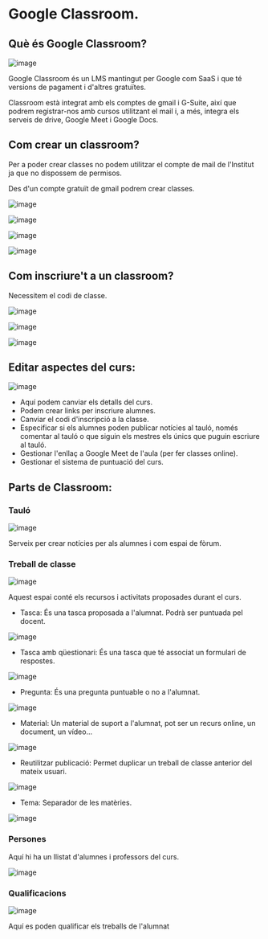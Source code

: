 # Google Classroom.

## Què és Google Classroom?

![image](https://github.com/XaSaFa/MP08-23-24/assets/110727546/7be8c2ec-db24-41e5-88b9-8b0b17549334)

Google Classroom és un LMS mantingut per Google com SaaS i que té versions de pagament i d'altres gratuïtes.

Classroom està integrat amb els comptes de gmail i G-Suite, així que podrem registrar-nos amb cursos utilitzant el mail i, a més, integra els serveis de drive, Google Meet i Google Docs.

## Com crear un classroom?

Per a poder crear classes no podem utilitzar el compte de mail de l'Institut ja que no dispossem de permisos.

Des d'un compte gratuït de gmail podrem crear classes.

![image](https://github.com/XaSaFa/MP08-23-24/assets/110727546/e4e3c5d1-2cef-4ea0-bdc4-0be8cd842be2)

![image](https://github.com/XaSaFa/MP08-23-24/assets/110727546/94ea15eb-f9a0-4d92-b7d2-321ff17f73be)

![image](https://github.com/XaSaFa/MP08-23-24/assets/110727546/6a693094-c394-4cd2-9b91-f7c5ab67ce6c)

![image](https://github.com/XaSaFa/MP08-23-24/assets/110727546/9ad6ecaf-9ead-4449-98af-873610c7d0b4)

## Com inscriure't a un classroom?

Necessitem el codi de classe.

![image](https://github.com/XaSaFa/MP08-23-24/assets/110727546/33be9506-94fb-46cf-86b7-c2ff91e9fe7f)

![image](https://github.com/XaSaFa/MP08-23-24/assets/110727546/04b20c36-0647-4cf5-b352-cc062ad33cee)

![image](https://github.com/XaSaFa/MP08-23-24/assets/110727546/1c04f6e4-f9a0-47e6-ab18-e55da93e2a34)

## Editar aspectes del curs:

![image](https://github.com/XaSaFa/MP08-23-24/assets/110727546/8125cff8-20a9-4bb6-b6d7-4b1ec90ef97f)

- Aquí podem canviar els detalls del curs.
- Podem crear links per inscriure alumnes.
- Canviar el codi d'inscripció a la classe.
- Especificar si els alumnes poden publicar notícies al tauló, només comentar al tauló o que siguin els mestres els únics que puguin escriure al tauló.
- Gestionar l'enllaç a Google Meet de l'aula (per fer classes online).
- Gestionar el sistema de puntuació del curs.

## Parts de Classroom:

### Tauló

![image](https://github.com/XaSaFa/MP08-23-24/assets/110727546/c07d44d5-b34d-484f-bba7-304930ef5e06)

Serveix per crear notícies per als alumnes i com espai de fòrum.

### Treball de classe

![image](https://github.com/XaSaFa/MP08-23-24/assets/110727546/12d7d11b-118b-46ee-8172-70aba7ac3849)

Aquest espai conté els recursos i activitats proposades durant el curs.

- Tasca: És una tasca proposada a l'alumnat. Podrà ser puntuada pel docent.

![image](https://github.com/XaSaFa/MP08-23-24/assets/110727546/80cadbc3-f21e-4316-b08c-913892b261d6)

- Tasca amb qüestionari: És una tasca que té associat un formulari de respostes.

![image](https://github.com/XaSaFa/MP08-23-24/assets/110727546/30de6ff5-6c3b-463a-9d35-16e026128c46)

- Pregunta: És una pregunta puntuable o no a l'alumnat.

![image](https://github.com/XaSaFa/MP08-23-24/assets/110727546/4fcbcd81-7f78-40ea-8622-4b8a7c016bed)

- Material: Un material de suport a l'alumnat, pot ser un recurs online, un document, un vídeo...

![image](https://github.com/XaSaFa/MP08-23-24/assets/110727546/885bc678-7c64-4c0c-b9c4-7ea360de421d)

- Reutilitzar publicació: Permet duplicar un treball de classe anterior del mateix usuari.

![image](https://github.com/XaSaFa/MP08-23-24/assets/110727546/5bedea49-588d-4c4b-bb0b-5dcb65dc5873)

- Tema: Separador de les matèries.

![image](https://github.com/XaSaFa/MP08-23-24/assets/110727546/430f4519-b02b-4313-b6a6-150aabd80372)

### Persones

Aquí hi ha un llistat d'alumnes i professors del curs.

![image](https://github.com/XaSaFa/MP08-23-24/assets/110727546/94ba54ee-1b34-4375-850a-485f886c62fc)

### Qualificacions

![image](https://github.com/XaSaFa/MP08-23-24/assets/110727546/c9161a36-5046-4a1c-8cc2-478f58048944)

Aquí es poden qualificar els treballs de l'alumnat

